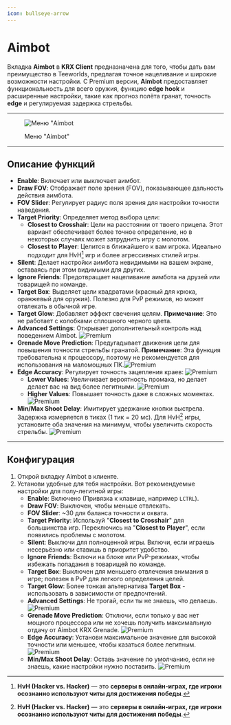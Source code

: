 ```yaml
---
icon: bullseye-arrow
---
```


# Aimbot

Вкладка **Aimbot** в **KRX Client** предназначена для того, чтобы дать вам преимущество в Teeworlds, предлагая точное нацеливание и широкие возможности настройки. С Premium версии, **Aimbot** предоставляет функциональность для всего оружия, функцию **edge hook** и расширенные настройки, такие как прогноз полёта гранат, точность **edge** и регулируемая задержка стрельбы.

***

<figure><img src="https://raw.githubusercontent.com/Krixx1337/krxclient-docs/refs/heads/main/images/aimbot-menu.png" alt="Меню &#x22;Aimbot"><figcaption><p>Меню "Aimbot"</p></figcaption></figure>

***

## **Описание функций**

* **Enable**: Включает или выключает аимбот.
* **Draw FOV**: Отображает поле зрения (FOV), показывающее дальность действия аимбота.
* **FOV Slider**: Регулирует радиус поля зрения для настройки точности наведения.
* **Target Priority**: Определяет метод выбора цели:
  * **Closest to Crosshair**: Цели на расстоянии от твоего прицела. Этот вариант обеспечивает более точное определение, но в некоторых случаях может затруднить игру с молотом.
  * **Closest to Player**: Целится в ближайшего к вам игрока. Идеально подходит для HvH[^1] игр и более агрессивных стилей игры.
* **Silent**: Делает настройки аимбота невидимыми на вашем экране, оставаясь при этом видимыми для других.
* **Ignore Friends**: Предотвращает нацеливание аимбота на друзей или товарищей по команде.
* **Target Box**: Выделяет цели квадратами (красный для крюка, оранжевый для оружия). Полезно для PvP режимов, но может отвлекать в обычной игре.
* **Target Glow**: Добавляет эффект свечения целям. **Примечание**: Это не работает с колобками сплошного черного цвета.
* **Advanced Settings**:  Открывает дополнительный контроль над поведением Aimbot. ![Premium](https://img.shields.io/badge/Premium-%23ffba00?style=flat-square)
* **Grenade Move Prediction**: Предугадывает движения цели для повышения точности стрельбы гранатой. **Примечание**: Эта функция требовательна к процессору, поэтому не рекомендуется для использования на маломощных ПК.![Premium](https://img.shields.io/badge/Premium-%23ffba00?style=flat-square)
* **Edge Accuracy**: Регулирует точность зацепления краев: ![Premium](https://img.shields.io/badge/Premium-%23ffba00?style=flat-square)
  * **Lower Values**: Увеличивает вероятность промаха, но делает делает вас на вид более легитными. ![Premium](https://img.shields.io/badge/Premium-%23ffba00?style=flat-square)
  * **Higher Values**: Повышает точность даже в сложных моментах. ![Premium](https://img.shields.io/badge/Premium-%23ffba00?style=flat-square)
* **Min/Max Shoot Delay**: Имитирует удержание кнопки выстрела. Задержка измеряется в тиках (1 тик = 20 мс). Для HvH[^2] игры, установите оба значения на минимум, чтобы увеличить скорость стрельбы. ![Premium](https://img.shields.io/badge/Premium-%23ffba00?style=flat-square)

***

## **Конфигурация**

1. Открой вкладку Aimbot в клиенте.
2. Установи удобные для тебя настройки. Вот рекомендуемые настройки для полу-легитной игры:
   * **Enable**: Включено (Привязка к клавише, например `LCTRL`).
   * **Draw FOV**: Выключен, чтобы меньше отвлекать.
   * **FOV Slider**: \~30 для баланса точности и охвата.
   * **Target Priority**: Используй "**Closest to Crosshair**" для большинства игр. Переключись на "**Closest to Player**", если появились проблемы с молотом.
   * **Silent**: Выключи для полноценной игры. Включи, если играешь несерьёзно или ставишь в приоритет удобство.
   * **Ignore Friends**: Включи на блоке или PvP-режимах, чтобы избежать попадания в товарищей по команде.
   * **Target Box**: Выключен для меньшего отвлечения внимания в игре; полезен в PvP для легкого определения целей.
   * **Target Glow**: Более тонкая альтернатива **Target Box** - использовать в зависимости от предпочтений.
   * **Advanced Settings**: Не трогай, если ты не знаешь, что делаешь. ![Premium](https://img.shields.io/badge/Premium-%23ffba00?style=flat-square)
   * **Grenade Move Prediction**: Отключи, если только у вас нет мощного процессора или не хочешь получить максимальную отдачу от Aimbot KRX Grenade. ![Premium](https://img.shields.io/badge/Premium-%23ffba00?style=flat-square)
   * **Edge Accuracy**: Установи максимальное значение для высокой точности или меньшее, чтобы казаться более легитным. ![Premium](https://img.shields.io/badge/Premium-%23ffba00?style=flat-square)
   * **Min/Max Shoot Delay**: Оставь значение по умолчанию, если не знаешь, какие настройки нужно поставить. ![Premium](https://img.shields.io/badge/Premium-%23ffba00?style=flat-square)

[^1]: **HvH (Hacker vs. Hacker)** — это **серверы в онлайн-играх, где игроки осознанно используют читы для достижения победы**.

[^2]: **HvH (Hacker vs. Hacker)** — это **серверы в онлайн-играх, где игроки осознанно используют читы для достижения победы**.
